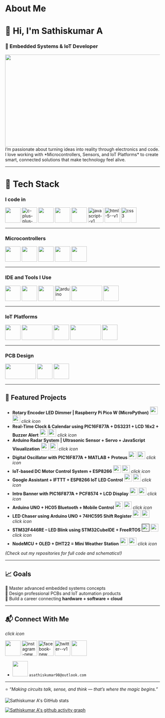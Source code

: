 # About Me
# 👋 Hi, I'm Sathiskumar A  

### 🧠 Embedded Systems & IoT Developer  
<img align="center" width="650" height="300" src="https://san.win.tue.nl/education/IoT-inf4all/figs/things.gif">
I’m passionate about turning ideas into reality through electronics and code. I love working with *Microcontrollers, Sensors, and IoT Platforms* to create smart, connected solutions that make technology feel alive.  

---

# 🔧 Tech Stack  

### I code in
<img height="50" width="50" src="https://img.icons8.com/color/50/000000/c-programming.png" /> <img width="50" height="50" src="https://img.icons8.com/color/50/c-plus-plus-logo.png" alt="c-plus-plus-logo"/> <img width="50" height="50" src="https://img.icons8.com/?size=100&id=hGdCwhSHUe6L&format=png&color=000000"/> <img height="50" width="50" src="https://upload.wikimedia.org/wikipedia/commons/a/a5/MicroPython_new_logo.jpg"> <img width="50" height="50" src="https://upload.wikimedia.org/wikipedia/commons/4/4e/Micropython-logo.svg"> <img width="50" height="50" src="https://img.icons8.com/color/50/javascript--v1.png" alt="javascript--v1"/> <img width="50" height="50" src="https://img.icons8.com/color/50/html-5--v1.png" alt="html-5--v1"/> <img width="50" height="50" src="https://img.icons8.com/color/50/css3.png" alt="css3"/>

---
### Microcontrollers 
<img width="50" height="50" src="https://upload.wikimedia.org/wikipedia/commons/c/ca/Microchip-Logo.svg"> <img width="50" height="50" src="https://upload.wikimedia.org/wikipedia/commons/thumb/5/51/Atmel_logo.svg/250px-Atmel_logo.svg.png"> <img width="50" height="50" src="https://encrypted-tbn0.gstatic.com/images?q=tbn:ANd9GcQGA1dAJdCt6ImQBjINirfxm0lm7rqspmRK4g&s"> <img width="50" height="50" src="https://companieslogo.com/img/orig/688018.SS-7fccbbee.png?t=1720244490"> <img width="50" height="50" src="https://www.raspberrypi.com/app/uploads/2020/06/raspberrry_pi_logo.png">

---

### IDE and Tools I Use
<img height="50" width="50" src="https://upload.wikimedia.org/wikipedia/en/thumb/9/93/MPLAB8X_Splash.png/250px-MPLAB8X_Splash.png"> <img height="50" width="50" src="https://encrypted-tbn0.gstatic.com/images?q=tbn:ANd9GcTF5DG3Sp1_eH-c95z3AONMy8ujZPoRdb5V1w&s"> <img height="50" width="50" src="https://img.icons8.com/?size=100&id=9OGIyU8hrxW5&format=png&color=000000"> <img width="50" height="50" src="https://img.icons8.com/fluency/50/arduino.png" alt="arduino"/> <img width="100" height="50" src="https://upload.wikimedia.org/wikipedia/en/thumb/8/8d/Keil_logo.svg/1200px-Keil_logo.svg.png"> <img height="50" width="50" src="https://user-images.githubusercontent.com/1057839/104211453-61c0f400-5434-11eb-8f52-c61c616578da.png">

---
### IoT Platforms
<img height="50" width="50" src="https://cdn-learn.adafruit.com/guides/images/000/000/570/medium800/AIO_LOGO.png"> <img height="50" width="100" src="https://upload.wikimedia.org/wikipedia/commons/thumb/8/8d/IFTTT_Logo.svg/1200px-IFTTT_Logo.svg.png"> <img height="50" width="50" src="https://cdn.ai-forall.com/ifa_dev_media/Blynk_logo_1200h1200_300x300_1_2026ac1d09.png"> <img height="50" width="100" src="https://www.iqhome.org/image/cache/catalog/post/thingspeak-1200x750.png"> <img height="50" width="50" src="https://d7umqicpi7263.cloudfront.net/img/product/e99d164d-6798-418f-8543-56e5d8128477.com/f84c736e6aaf3491621bfe7c596ed6a1">

---
### PCB Design
<img height="50" width="100" src="https://upload.wikimedia.org/wikipedia/commons/thumb/5/59/KiCad-Logo.svg/1280px-KiCad-Logo.svg.png"> <img height="50" width="50" src="https://easyeda.com/images/easyeda-thumbnail.png?id=d5ed1fe5930602975df1"> <img height="50" width="50" src="https://2.bp.blogspot.com/-yVsSyoVRdX4/X1TgNISnxmI/AAAAAAAAZj4/eNaGrtCEd9M09D4sl6_ikf_S89rNqHuvgCLcBGAsYHQ/s1600/Altium%2BDesigner%2BFull%2Bversion.png">

---

## 🚀 Featured Projects  
- **Rotary Encoder LED Dimmer | Raspberry Pi Pico W (MicroPython)** [<img height="25" width="25" src="https://img.icons8.com/?size=100&id=AZOZNnY73haj&format=png&color=000000">](https://github.com/asathiskumar98-byte/Rotary-Encoder-LED-Dimmer-Raspberry-Pi-Pico-W-MicroPython-) [<img height="25" width="25" src="https://img.icons8.com/?size=100&id=13930&format=png&color=000000">](https://www.linkedin.com/posts/asathiskumar_raspberrypipicow-micropython-embeddedsystems-activity-7383033704899727360-7YgN?utm_source=share&utm_medium=member_android&rcm=ACoAAB5ROKkBGTrivcCeC6teV4sXWxK-sacsDyw) *click icon*
- **Real-Time Clock & Calendar using PIC16F877A + DS3231 + LCD 16x2 + Buzzer Alert** [<img height="25" width="25" src="https://img.icons8.com/?size=100&id=AZOZNnY73haj&format=png&color=000000">](https://github.com/asathiskumar98-byte/Real-Time-Clock-Calendar-using-PIC16F877A-DS3231-LCD-16x2-Buzzer-Alert) [<img height="25" width="25" src="https://img.icons8.com/?size=100&id=13930&format=png&color=000000">](https://www.linkedin.com/posts/asathiskumar_embeddedsystems-pic16f877a-ds3231-activity-7381531570433806336-LYrS?utm_source=share&utm_medium=member_android&rcm=ACoAAB5ROKkBGTrivcCeC6teV4sXWxK-sacsDyw) *click icon*
- **Arduino Radar System | Ultrasonic Sensor + Servo + JavaScript Visualization** [<img height="25" width="25" src="https://img.icons8.com/?size=100&id=AZOZNnY73haj&format=png&color=000000">](https://github.com/asathiskumar98-byte/Arduino-Radar-System-Ultrasonic-Sensor-Servo-JavaScript-Visualization) [<img height="25" width="25" src="https://img.icons8.com/?size=100&id=13930&format=png&color=000000">](https://www.linkedin.com/posts/asathiskumar_arduino-iot-embeddedsystems-activity-7380802679347978240-5bjG?utm_source=share&utm_medium=member_android&rcm=ACoAAB5ROKkBGTrivcCeC6teV4sXWxK-sacsDyw) *click icon*
- **Digital Oscillator with PIC16F877A + MATLAB + Proteus** [<img height="25" width="25" src="https://img.icons8.com/?size=100&id=AZOZNnY73haj&format=png&color=000000">](https://github.com/asathiskumar98-byte/Digital-Oscillator-with-PIC16F877A-MATLAB-Proteus) [<img height="25" width="25" src="https://img.icons8.com/?size=100&id=13930&format=png&color=000000">](https://www.linkedin.com/posts/asathiskumar_embeddedsystems-picmicrocontroller-proteus-activity-7377576819086172160-PDFS?utm_source=share&utm_medium=member_android&rcm=ACoAAB5ROKkBGTrivcCeC6teV4sXWxK-sacsDyw) *click icon*
- **IoT-based DC Motor Control System + ESP8266** [<img height="25" width="25" src="https://img.icons8.com/?size=100&id=AZOZNnY73haj&format=png&color=000000">](https://github.com/asathiskumar98-byte/IoT-based-DC-Motor-Control-System) [<img height="25" width="25" src="https://img.icons8.com/?size=100&id=13930&format=png&color=000000">](https://www.linkedin.com/posts/asathiskumar_iot-esp8266-adafruitio-activity-7377179600537370624-0aiE?utm_source=share&utm_medium=member_android&rcm=ACoAAB5ROKkBGTrivcCeC6teV4sXWxK-sacsDyw) *click icon*
- **Google Assistant + IFTTT + ESP8266 IoT LED Control** [<img height="25" width="25" src="https://img.icons8.com/?size=100&id=AZOZNnY73haj&format=png&color=000000">](https://github.com/asathiskumar98-byte/Google-Assistant-IFTTT-Adafruit-IO-LED-IoT-Voice-Control-with-ESP8266-) [<img height="25" width="25" src="https://img.icons8.com/?size=100&id=13930&format=png&color=000000">](https://www.linkedin.com/posts/asathiskumar_iot-arduino-esp8266-activity-7376160862610317312-Jkba?utm_source=share&utm_medium=member_android&rcm=ACoAAB5ROKkBGTrivcCeC6teV4sXWxK-sacsDyw) *click icon*
- **Intro Banner with PIC16F877A + PCF8574 + LCD Display** [<img height="25" width="25" src="https://img.icons8.com/?size=100&id=AZOZNnY73haj&format=png&color=000000">](https://github.com/asathiskumar98-byte/Intro-Banner-with-PIC16F877A-PCF8574-LCD-Display) [<img height="25" width="25" src="https://img.icons8.com/?size=100&id=13930&format=png&color=000000">](https://www.linkedin.com/posts/asathiskumar_embeddedsystems-pic16f877a-i2c-activity-7374981014986612736-Cfn0?utm_source=share&utm_medium=member_android&rcm=ACoAAB5ROKkBGTrivcCeC6teV4sXWxK-sacsDyw) *click icon*
- **Arduino UNO + HC05 Bluetooth + Mobile Control** [<img height="25" width="25" src="https://img.icons8.com/?size=100&id=AZOZNnY73haj&format=png&color=000000">](https://github.com/asathiskumar98-byte/-Arduino-UNO-HC05-Bluetooth-Mobile-Control) [<img height="25" width="25" src="https://img.icons8.com/?size=100&id=13930&format=png&color=000000">](https://www.linkedin.com/posts/asathiskumar_arduino-bluetooth-hc05-activity-7374632191986712576-dpF8?utm_source=share&utm_medium=member_android&rcm=ACoAAB5ROKkBGTrivcCeC6teV4sXWxK-sacsDyw) *click icon*
- **LED Chaser using Arduino UNO + 74HC595 Shift Register** [<img height="25" width="25" src="https://img.icons8.com/?size=100&id=AZOZNnY73haj&format=png&color=000000">](https://github.com/asathiskumar98-byte/LED-Chaser-using-Arduino-UNO-74HC595-Shift-Register-) [<img height="25" width="25" src="https://img.icons8.com/?size=100&id=13930&format=png&color=000000">](https://www.linkedin.com/posts/asathiskumar_arduino-embeddedsystems-iot-activity-7374409087540924416-l98Z?utm_source=share&utm_medium=member_android&rcm=ACoAAB5ROKkBGTrivcCeC6teV4sXWxK-sacsDyw) *click icon*
- **STM32F446RE – LED Blink using STM32CubeIDE + FreeRTOS** [<img height="25" width="25" src="https://img.icons8.com/?size=100&id=AZOZNnY73haj&format=png&color=000000">]() [<img height="25" width="25" src="https://img.icons8.com/?size=100&id=13930&format=png&color=000000">](https://www.linkedin.com/posts/asathiskumar_stm32-stm32cubeide-freertos-activity-7374285709563801600-DrO6?utm_source=share&utm_medium=member_android&rcm=ACoAAB5ROKkBGTrivcCeC6teV4sXWxK-sacsDyw) *click icon*
- **NodeMCU + OLED + DHT22 = Mini Weather Station** [<img height="25" width="25" src="https://img.icons8.com/?size=100&id=AZOZNnY73haj&format=png&color=000000">](https://github.com/asathiskumar98-byte/NodeMCU-OLED-DHT22-Weather-Station) [<img height="25" width="25" src="https://img.icons8.com/?size=100&id=13930&format=png&color=000000">](https://www.linkedin.com/posts/asathiskumar_iot-nodemcu-embeddedsystems-activity-7373907652592128001-ajrP?utm_source=share&utm_medium=member_android&rcm=ACoAAB5ROKkBGTrivcCeC6teV4sXWxK-sacsDyw) *click icon*

*(Check out my repositories for full code and schematics!)*  

---

## 📈 Goals  
🎯 Master advanced embedded systems concepts  
🎯 Design professional PCBs and IoT automation products  
🎯 Build a career connecting **hardware + software + cloud**

---

## 📬 Connect With Me  
*click icon*

[<img height="50" width="50" src="https://img.icons8.com/?size=100&id=13930&format=png&color=000000">](https://www.linkedin.com/in/asathiskumar)
[<img width="50" height="50" src="https://img.icons8.com/fluency/48/instagram-new.png" alt="instagram-new"/>](https://www.instagram.com/sathis._.jeeva)
[<img width="50" height="50" src="https://img.icons8.com/fluency/48/facebook-new.png" alt="facebook-new"/>](https://www.facebook.com/sathiskumarjeeva)
[<img width="50" height="50" src="https://img.icons8.com/color/48/twitter--v1.png" alt="twitter--v1"/>](https://x.com/SathisJeeva98)
[<img height="50" width="50" src="https://img.icons8.com/?size=100&id=AZOZNnY73haj&format=png&color=000000">](https://github.com/asathiskumar98-byte)  
- <img height="50" width="50" src="https://img.icons8.com/?size=100&id=117562&format=png&color=000000"> `asathiskumar98@outlook.com` 

---

⭐ *“Making circuits talk, sense, and think — that’s where the magic begins.”*

![Sathiskumar A's GitHub stats](https://github-readme-stats.vercel.app/api?username=asathiskumar98-byte&theme=dark&show_icons=true&&hide=issues,contribs)

[![Sathiskumar A's github activity graph](https://github-readme-activity-graph.vercel.app/graph?username=asathiskumar98-byte&bg_color=000000&color=ffffff&line=51f565&point=ffffff&area=true&hide_border=true)](https://github.com/asathiskumar98-byte/github-readme-activity-graph)
